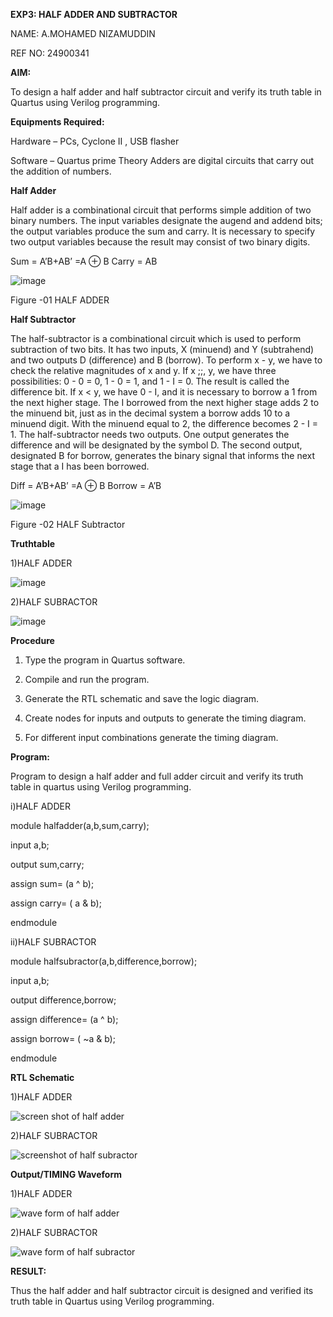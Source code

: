 **EXP3: HALF ADDER AND SUBTRACTOR**

NAME: A.MOHAMED NIZAMUDDIN

REF NO: 24900341


**AIM:**

To design a half adder and half subtractor circuit and verify its truth table in Quartus using Verilog programming.

**Equipments Required:**

Hardware – PCs, Cyclone II , USB flasher 

Software – Quartus prime Theory Adders are digital circuits that carry out the addition of numbers.

**Half Adder**

Half adder is a combinational circuit that performs simple addition of two binary numbers. The input variables designate the augend and addend bits; the output variables produce the sum and carry. It is necessary to specify two output variables because the result may consist of two binary digits.

Sum = A’B+AB’ =A ⊕ B Carry = AB

![image](https://github.com/naavaneetha/HALF_ADDER_SUBTRACTOR/assets/154305477/bd4a0b2c-cdbc-4184-ab08-81578f121e1f)

Figure -01 HALF ADDER

**Half Subtractor**

The half-subtractor is a combinational circuit which is used to perform subtraction of two bits. It has two inputs, X (minuend) and Y (subtrahend) and two outputs D (difference) and B (borrow). To perform x - y, we have to check the relative magnitudes of x and y. If x ;;, y, we have three possibilities: 0 - 0 = 0, 1 - 0 = 1, and 1 - I = 0. The result is called the difference bit. If x < y, we have 0 - I, and it is necessary to borrow a 1 from the next higher stage. The I borrowed from the next higher stage adds 2 to the minuend bit, just as in the decimal system a borrow adds 10 to a minuend digit. With the minuend equal to 2, the difference becomes 2 - I = 1. The half-subtractor needs two outputs. One output generates the difference and will be designated by the symbol D. The second output, designated B for borrow, generates the binary signal that informs the next stage that a I has been borrowed. 

Diff = A’B+AB’ =A ⊕ B
Borrow = A’B

 ![image](https://github.com/naavaneetha/HALF_ADDER_SUBTRACTOR/assets/154305477/d76b099c-513f-4e7c-843a-e2fd028a531a)

Figure -02 HALF Subtractor

**Truthtable**

1)HALF ADDER

![image](https://github.com/user-attachments/assets/2e8b080b-5d7c-4d2b-a2b6-2a2ea9db8c8e)

2)HALF SUBRACTOR

![image](https://github.com/user-attachments/assets/8c762da0-936e-4762-93ca-b0bd9fe203e3)

**Procedure**

1.	Type the program in Quartus software.

2.	Compile and run the program.

3.	Generate the RTL schematic and save the logic diagram.

4.	Create nodes for inputs and outputs to generate the timing diagram.

5.	For different input combinations generate the timing diagram.


**Program:**

 Program to design a half adder and full adder circuit and verify its truth table in quartus using Verilog programming.

i)HALF ADDER

module halfadder(a,b,sum,carry);

input a,b;

output sum,carry;

assign sum= (a ^ b);

assign carry= ( a & b);

endmodule

ii)HALF SUBRACTOR


module halfsubractor(a,b,difference,borrow);

input a,b;

output difference,borrow;

assign difference= (a ^ b);

assign borrow= ( ~a & b);

endmodule


**RTL Schematic**

1)HALF ADDER

![screen shot of half adder](https://github.com/user-attachments/assets/ae607d99-b8b8-4135-bb16-164b816109a6)


2)HALF SUBRACTOR

![screenshot of half subractor](https://github.com/user-attachments/assets/92a0eff7-49b1-4e8b-a65c-aaaaa3885c40)



**Output/TIMING Waveform**

1)HALF ADDER

![wave form of half adder](https://github.com/user-attachments/assets/f2911ac9-6f27-45ee-bac8-c7fc414ff11a)


2)HALF SUBRACTOR

![wave form of half subractor](https://github.com/user-attachments/assets/38001370-cb52-43cf-a300-486240dac537)

**RESULT:**

Thus the  half adder and half subtractor circuit  is designed and verified its truth table in Quartus using Verilog programming.

